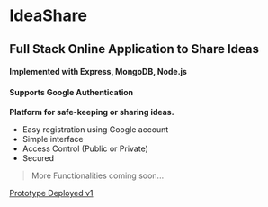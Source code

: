 # IdeaShare
## Full Stack Online Application to Share Ideas

#### Implemented with Express, MongoDB, Node.js
#### Supports Google Authentication

**Platform for safe-keeping or sharing ideas.**

- Easy registration using Google account
- Simple interface
- Access Control (Public or Private)
- Secured

> More Functionalities coming soon...

[Prototype Deployed v1](https://gentle-ravine-20974.herokuapp.com/)

